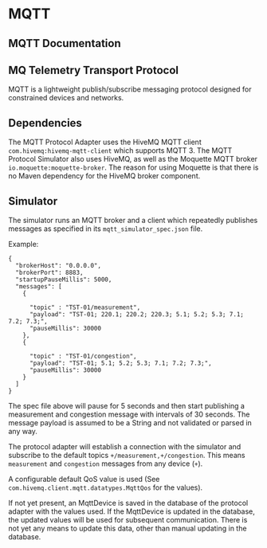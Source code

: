 # MQTT

## MQTT Documentation

## MQ Telemetry Transport Protocol

MQTT is a lightweight publish/subscribe messaging protocol designed for constrained devices and networks.

## Dependencies

The MQTT Protocol Adapter uses the HiveMQ MQTT client `com.hivemq:hivemq-mqtt-client` which supports MQTT 3. The MQTT Protocol Simulator also uses HiveMQ, as well as the Moquette MQTT broker `io.moquette:moquette-broker`. The reason for using Moquette is that there is no Maven dependency for the HiveMQ broker component.

## Simulator

The simulator runs an MQTT broker and a client which repeatedly publishes messages as specified in its `mqtt_simulator_spec.json` file.

Example:

```text
{
  "brokerHost": "0.0.0.0",
  "brokerPort": 8883,
  "startupPauseMillis": 5000,
  "messages": [
    {

      "topic" : "TST-01/measurement",
      "payload": "TST-01; 220.1; 220.2; 220.3; 5.1; 5.2; 5.3; 7.1; 7.2; 7.3;",
      "pauseMillis": 30000
    },
    {

      "topic" : "TST-01/congestion",
      "payload": "TST-01; 5.1; 5.2; 5.3; 7.1; 7.2; 7.3;",
      "pauseMillis": 30000
    }
  ]
}
```

The spec file above will pause for 5 seconds and then start publishing a measurement and congestion message with intervals of 30 seconds. The message payload is assumed to be a String and not validated or parsed in any way.

The protocol adapter will establish a connection with the simulator and subscribe to the default topics `+/measurement,+/congestion`. This means `measurement` and `congestion` messages from any device \(`+`\).

A configurable default QoS value is used \(See `com.hivemq.client.mqtt.datatypes.MqttQos` for the values\).

If not yet present, an MqttDevice is saved in the database of the protocol adapter with the values used. If the MqttDevice is updated in the database, the updated values will be used for subsequent communication. There is not yet any means to update this data, other than manual updating in the database.

